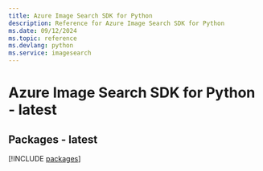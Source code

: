 ```yaml
---
title: Azure Image Search SDK for Python
description: Reference for Azure Image Search SDK for Python
ms.date: 09/12/2024
ms.topic: reference
ms.devlang: python
ms.service: imagesearch
---
```

# Azure Image Search SDK for Python - latest
## Packages - latest
[!INCLUDE [packages](image-search-index.md)]